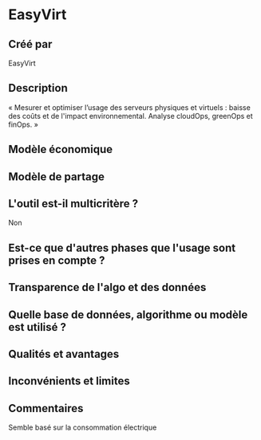 # EasyVirt

## Créé par

EasyVirt

## Description

« Mesurer et optimiser l’usage des serveurs physiques et virtuels : baisse des coûts et de l'impact environnemental.
Analyse cloudOps, greenOps et finOps. »

## Modèle économique



## Modèle de partage



## L'outil est-il multicritère ?

Non
## Est-ce que d'autres phases que l'usage sont prises en compte ?

## Transparence de l'algo et des données



## Quelle base de données, algorithme ou modèle est utilisé ?



## Qualités et avantages



## Inconvénients et limites



## Commentaires

Semble basé sur la consommation électrique

